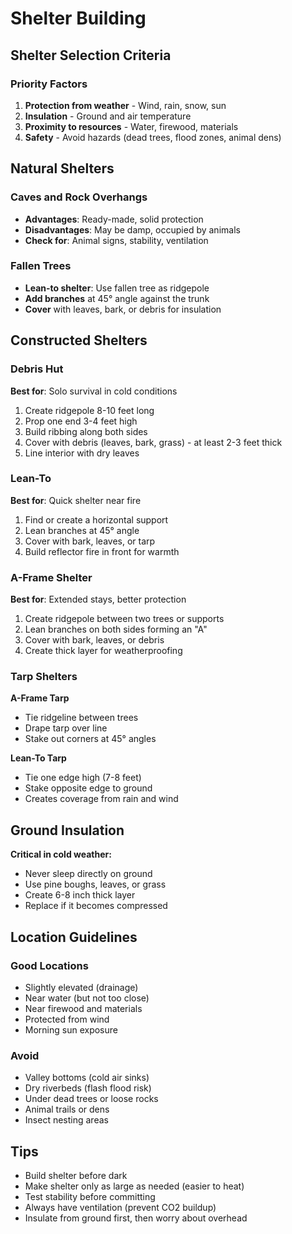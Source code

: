 # Shelter Building

## Shelter Selection Criteria

### Priority Factors
1. **Protection from weather** - Wind, rain, snow, sun
2. **Insulation** - Ground and air temperature
3. **Proximity to resources** - Water, firewood, materials
4. **Safety** - Avoid hazards (dead trees, flood zones, animal dens)

## Natural Shelters

### Caves and Rock Overhangs
- **Advantages**: Ready-made, solid protection
- **Disadvantages**: May be damp, occupied by animals
- **Check for**: Animal signs, stability, ventilation

### Fallen Trees
- **Lean-to shelter**: Use fallen tree as ridgepole
- **Add branches** at 45° angle against the trunk
- **Cover** with leaves, bark, or debris for insulation

## Constructed Shelters

### Debris Hut
**Best for**: Solo survival in cold conditions

1. Create ridgepole 8-10 feet long
2. Prop one end 3-4 feet high
3. Build ribbing along both sides
4. Cover with debris (leaves, bark, grass) - at least 2-3 feet thick
5. Line interior with dry leaves

### Lean-To
**Best for**: Quick shelter near fire

1. Find or create a horizontal support
2. Lean branches at 45° angle
3. Cover with bark, leaves, or tarp
4. Build reflector fire in front for warmth

### A-Frame Shelter
**Best for**: Extended stays, better protection

1. Create ridgepole between two trees or supports
2. Lean branches on both sides forming an "A"
3. Cover with bark, leaves, or debris
4. Create thick layer for weatherproofing

### Tarp Shelters

**A-Frame Tarp**
- Tie ridgeline between trees
- Drape tarp over line
- Stake out corners at 45° angles

**Lean-To Tarp**
- Tie one edge high (7-8 feet)
- Stake opposite edge to ground
- Creates coverage from rain and wind

## Ground Insulation

**Critical in cold weather:**
- Never sleep directly on ground
- Use pine boughs, leaves, or grass
- Create 6-8 inch thick layer
- Replace if it becomes compressed

## Location Guidelines

### Good Locations
- Slightly elevated (drainage)
- Near water (but not too close)
- Near firewood and materials
- Protected from wind
- Morning sun exposure

### Avoid
- Valley bottoms (cold air sinks)
- Dry riverbeds (flash flood risk)
- Under dead trees or loose rocks
- Animal trails or dens
- Insect nesting areas

## Tips

- Build shelter before dark
- Make shelter only as large as needed (easier to heat)
- Test stability before committing
- Always have ventilation (prevent CO2 buildup)
- Insulate from ground first, then worry about overhead
